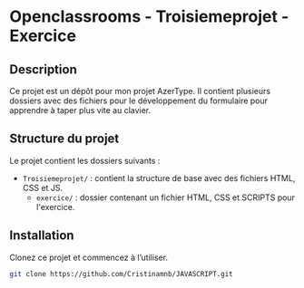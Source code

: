 # Openclassrooms - Troisiemeprojet - Exercice

## Description

Ce projet est un dépôt pour mon projet AzerType. Il contient plusieurs dossiers avec des fichiers pour le développement du formulaire pour apprendre à taper plus vite au clavier.

## Structure du projet

Le projet contient les dossiers suivants :
- `Troisiemeprojet/` : contient la structure de base avec des fichiers HTML, CSS et JS.
    - `exercice/` : dossier contenant un fichier HTML, CSS et SCRIPTS pour l'exercice.

## Installation

Clonez ce projet et commencez à l’utiliser.

```bash
git clone https://github.com/Cristinamnb/JAVASCRIPT.git